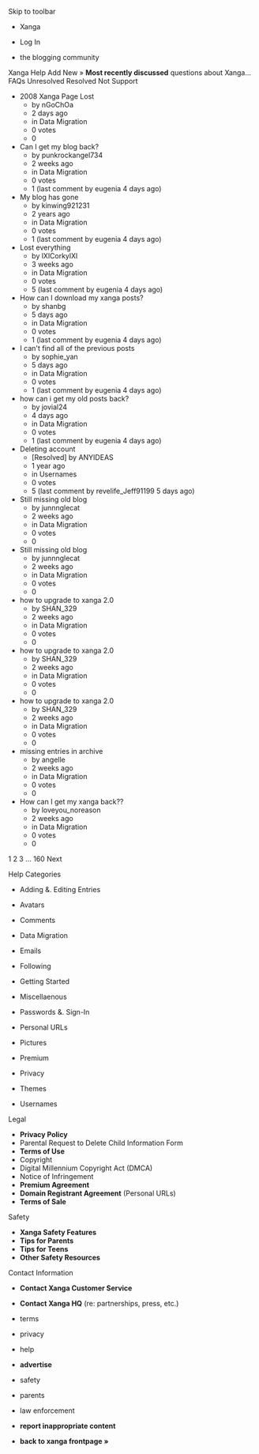 Skip to toolbar

*   Xanga

*   Log In

*   the blogging community

Xanga Help Add New » **Most recently discussed** questions about Xanga… FAQs Unresolved Resolved Not Support

*   2008 Xanga Page Lost
    *   by nGoChOa
    *   2 days ago
    *   in Data Migration
    *   0 votes
    *   0
*   Can I get my blog back?
    *   by punkrockangel734
    *   2 weeks ago
    *   in Data Migration
    *   0 votes
    *   1 (last comment by eugenia 4 days ago)
*   My blog has gone
    *   by kinwing921231
    *   2 years ago
    *   in Data Migration
    *   0 votes
    *   1 (last comment by eugenia 4 days ago)
*   Lost everything
    *   by lXlCorkylXl
    *   3 weeks ago
    *   in Data Migration
    *   0 votes
    *   5 (last comment by eugenia 4 days ago)
*   How can I download my xanga posts?
    *   by shanbg
    *   5 days ago
    *   in Data Migration
    *   0 votes
    *   1 (last comment by eugenia 4 days ago)
*   I can't find all of the previous posts
    *   by sophie\_yan
    *   5 days ago
    *   in Data Migration
    *   0 votes
    *   1 (last comment by eugenia 4 days ago)
*   how can i get my old posts back?
    *   by jovial24
    *   4 days ago
    *   in Data Migration
    *   0 votes
    *   1 (last comment by eugenia 4 days ago)
*   Deleting account
    *   \[Resolved\] by ANYIDEAS
    *   1 year ago
    *   in Usernames
    *   0 votes
    *   5 (last comment by revelife\_Jeff91199 5 days ago)
*   Still missing old blog
    *   by junnnglecat
    *   2 weeks ago
    *   in Data Migration
    *   0 votes
    *   0
*   Still missing old blog
    *   by junnnglecat
    *   2 weeks ago
    *   in Data Migration
    *   0 votes
    *   0
*   how to upgrade to xanga 2.0
    *   by SHAN\_329
    *   2 weeks ago
    *   in Data Migration
    *   0 votes
    *   0
*   how to upgrade to xanga 2.0
    *   by SHAN\_329
    *   2 weeks ago
    *   in Data Migration
    *   0 votes
    *   0
*   how to upgrade to xanga 2.0
    *   by SHAN\_329
    *   2 weeks ago
    *   in Data Migration
    *   0 votes
    *   0
*   missing entries in archive
    *   by angelle
    *   2 weeks ago
    *   in Data Migration
    *   0 votes
    *   0
*   How can I get my xanga back??
    *   by loveyou\_noreason
    *   2 weeks ago
    *   in Data Migration
    *   0 votes
    *   0

1 2 3 ... 160 Next

Help Categories

*   Adding &. Editing Entries
*   Avatars
*   Comments
*   Data Migration
*   Emails
*   Following
*   Getting Started
*   Miscellaenous

*   Passwords &. Sign-In
*   Personal URLs
*   Pictures
*   Premium
*   Privacy
*   Themes
*   Usernames

Legal

*   **Privacy Policy**
*   Parental Request to Delete Child Information Form
*   **Terms of Use**
*   Copyright
*   Digital Millennium Copyright Act (DMCA)
*   Notice of Infringement
*   **Premium Agreement**
*   **Domain Registrant Agreement** (Personal URLs)
*   **Terms of Sale**

Safety

*   **Xanga Safety Features**
*   **Tips for Parents**
*   **Tips for Teens**
*   **Other Safety Resources**

Contact Information

*   **Contact Xanga Customer Service**
*   **Contact Xanga HQ** (re: partnerships, press, etc.)

*   terms
*   privacy
*   help
*   **advertise**

*   safety
*   parents
*   law enforcement
*   **report inappropriate content**

*   **back to xanga frontpage »**